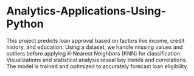 # Analytics-Applications-Using-Python
This project predicts loan approval based on factors like income, credit history, and education. Using a dataset, we handle missing values and outliers before applying K-Nearest Neighbors (KNN) for classification. Visualizations and statistical analysis reveal key trends and correlations. The model is trained and optimized to accurately forecast loan eligibility.






